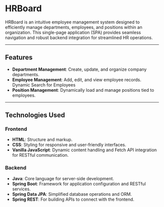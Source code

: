 # HRBoard  

HRBoard is an intuitive employee management system designed to efficiently manage departments, employees, and positions within an organization. This single-page application (SPA) provides seamless navigation and robust backend integration for streamlined HR operations.  

---

## Features  
- **Department Management**: Create, update, and organize company departments.  
- **Employee Management**: Add, edit, and view employee records. Dynamic Search for Employees  
- **Position Management**: Dynamically load and manage positions tied to employees.  

---

## Technologies Used  

### Frontend  
- **HTML**: Structure and markup.  
- **CSS**: Styling for responsive and user-friendly interfaces.  
- **Vanilla JavaScript**: Dynamic content handling and Fetch API integration for RESTful communication.  

### Backend  
- **Java**: Core language for server-side development.  
- **Spring Boot**: Framework for application configuration and RESTful services.  
- **Spring Data JPA**: Simplified database operations and ORM.  
- **Spring REST**: For building APIs to connect with the frontend.  

